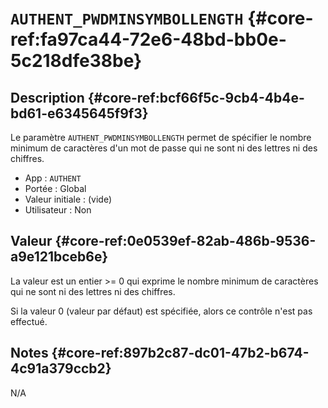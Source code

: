 # `AUTHENT_PWDMINSYMBOLLENGTH` {#core-ref:fa97ca44-72e6-48bd-bb0e-5c218dfe38be}

## Description {#core-ref:bcf66f5c-9cb4-4b4e-bd61-e6345645f9f3}

Le paramètre `AUTHENT_PWDMINSYMBOLLENGTH` permet de spécifier le nombre minimum
de caractères d'un mot de passe qui ne sont ni des lettres ni des chiffres.

*   App : `AUTHENT`
*   Portée : Global
*   Valeur initiale : (vide)
*   Utilisateur : Non

## Valeur {#core-ref:0e0539ef-82ab-486b-9536-a9e121bceb6e}

La valeur est un entier >= 0 qui exprime le nombre minimum de caractères qui ne
sont ni des lettres ni des chiffres.

Si la valeur 0 (valeur par défaut) est spécifiée, alors ce contrôle n'est pas
effectué.

## Notes {#core-ref:897b2c87-dc01-47b2-b674-4c91a379ccb2}

N/A

<!-- links -->